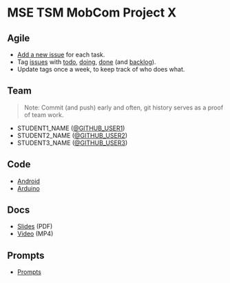 # MSE TSM MobCom Project X
## Agile
* [Add a new issue](../../issues/new) for each task.
* Tag [issues](../../issues) with [todo](../../issues?q=is%3Aissue%20state%3Aopen%20label%3Atodo), [doing](../../issues?q=is%3Aissue%20state%3Aopen%20label%3Adoing), [done](../../issues?q=is%3Aissue%20state%3Aopen%20label%3Adone) (and [backlog](../../issues?q=is%3Aissue%20state%3Aopen%20label%3Abacklog)).
* Update tags once a week, to keep track of who does what.

## Team
> Note: Commit (and push) early and often, git history serves as a proof of team work.

* STUDENT1_NAME ([@GITHUB_USER1](https://github.com/GITHUB_USER1))
* STUDENT2_NAME ([@GITHUB_USER2](https://github.com/GITHUB_USER2))
* STUDENT3_NAME ([@GITHUB_USER3](https://github.com/GITHUB_USER3))

## Code
* [Android](Android)
* [Arduino](Arduino)

## Docs
* [Slides](Docs/Slides.pdf) (PDF)
* [Video](Docs/Video.mp4) (MP4)

## Prompts
* [Prompts](Prompts)
